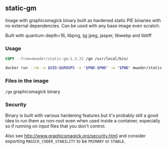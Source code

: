 ## static-gm

Image with graphicsmagick binary built as hardened static PIE binaries with no
external dependencies. Can be used with any base image even scratch.

Built with quantum-depth=16,
libpng,
ijg jpeg,
jasper,
libwebp and
libtiff

### Usage
```Dockerfile
COPY --from=mwader/static-gm:1.3.33 /gm /usr/local/bin/
```
```sh
docker run --rm -u $UID:$GROUPS -v "$PWD:$PWD" -w "$PWD" mwader/static-gm:1.3.33 identify test.png
```

### Files in the image
`/gm` graphicsmagick binary  

### Security

Binary is built with various hardening features but it's probably still a good idea to run
them as non-root even when used inside a container, especially so if running on input files
that you don't control.

Also see http://www.graphicsmagick.org/security.html and consider exporting
`MAGICK_CODER_STABILITY` to be `PRIMARY` or `STABLE`.
